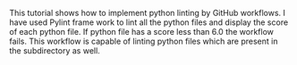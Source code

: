 This tutorial shows how to implement python linting by GitHub workflows. I have used Pylint frame work to lint all the python files and display the score of each python file. If python file has a score less than 6.0 the workflow fails. This workflow is capable of linting python files which are present in the subdirectory as well. 